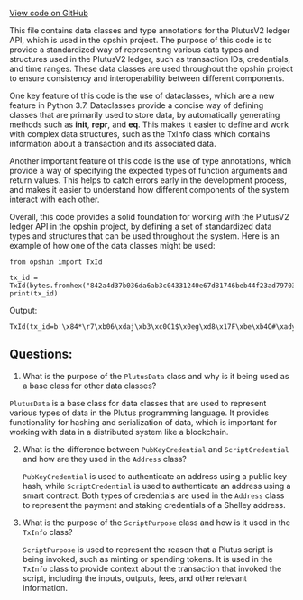 [View code on GitHub](https://github.com/opshin/opshin/opshin/ledger/api_v2.py)

This file contains data classes and type annotations for the PlutusV2 ledger API, which is used in the opshin project. The purpose of this code is to provide a standardized way of representing various data types and structures used in the PlutusV2 ledger, such as transaction IDs, credentials, and time ranges. These data classes are used throughout the opshin project to ensure consistency and interoperability between different components.

One key feature of this code is the use of dataclasses, which are a new feature in Python 3.7. Dataclasses provide a concise way of defining classes that are primarily used to store data, by automatically generating methods such as __init__, __repr__, and __eq__. This makes it easier to define and work with complex data structures, such as the TxInfo class which contains information about a transaction and its associated data.

Another important feature of this code is the use of type annotations, which provide a way of specifying the expected types of function arguments and return values. This helps to catch errors early in the development process, and makes it easier to understand how different components of the system interact with each other.

Overall, this code provides a solid foundation for working with the PlutusV2 ledger API in the opshin project, by defining a set of standardized data types and structures that can be used throughout the system. Here is an example of how one of the data classes might be used:

```
from opshin import TxId

tx_id = TxId(bytes.fromhex("842a4d37b036da6ab3c04331240e67d81746beb44f23ad79703e026705361956"))
print(tx_id)
```

Output:
```
TxId(tx_id=b'\x84*\r7\xb06\xdaj\xb3\xc0C1$\x0eg\xd8\x17F\xbe\xb4O#\xadyp>\x02g\x05a\x95')
```
## Questions: 
 1. What is the purpose of the `PlutusData` class and why is it being used as a base class for other data classes?
   
   `PlutusData` is a base class for data classes that are used to represent various types of data in the Plutus programming language. It provides functionality for hashing and serialization of data, which is important for working with data in a distributed system like a blockchain.

2. What is the difference between `PubKeyCredential` and `ScriptCredential` and how are they used in the `Address` class?
   
   `PubKeyCredential` is used to authenticate an address using a public key hash, while `ScriptCredential` is used to authenticate an address using a smart contract. Both types of credentials are used in the `Address` class to represent the payment and staking credentials of a Shelley address.

3. What is the purpose of the `ScriptPurpose` class and how is it used in the `TxInfo` class?
   
   `ScriptPurpose` is used to represent the reason that a Plutus script is being invoked, such as minting or spending tokens. It is used in the `TxInfo` class to provide context about the transaction that invoked the script, including the inputs, outputs, fees, and other relevant information.